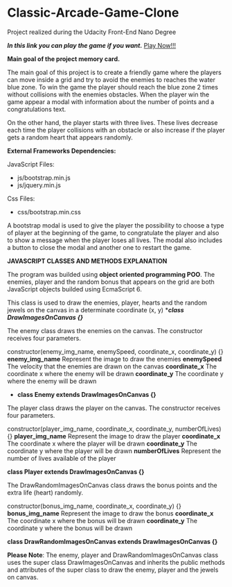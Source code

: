 # Classic-Arcade-Game-Clone
Project realized during the Udacity Front-End Nano Degree

**_In this link you can play the game if you want._** [Play Now!!!](https://reyniergc.github.io/Classic-Arcade-Game-Clone/)

**Main goal of the project memory card.**

The main goal of this project is to create a friendly game where the players can move inside a grid and try to avoid the 
enemies to reaches the water blue zone. To win the game the player should reach the blue zone 2 times without collisions with
the enemies obstacles. When the player win the game appear a modal with information about the number of points and a congratulations text.

On the other hand, the player starts with three lives. These lives decrease each time the player collisions with an obstacle or also
increase if the player gets a random heart that appears randomly.

**External Frameworks Dependencies:**

JavaScript Files:

- js/bootstrap.min.js
- js/jquery.min.js

Css Files:

- css/bootstrap.min.css

A bootstrap modal is used to give the player the possibility to choose a type of player at the beginning of the game, to congratulate the player and also to show a message when the player loses all lives. The modal also includes a button to close the modal and another one to restart the game.

**__JAVASCRIPT CLASSES AND METHODS EXPLANATION__**

The program was builded using **object oriented programming POO**. The enemies, player and the random bonus that appears on the grid are both
JavaScript objects builded using EcmaScript 6.

This class is used to draw the enemies, player, hearts and the random jewels on the canvas in a determinate coordinate (x, y)
**__class DrawImagesOnCanvas {}__*

The enemy class draws the enemies on the canvas. The constructor receives four parameters.

constructor(enemy_img_name, enemySpeed, coordinate_x, coordinate_y) {}
__enemy_img_name__ Represent the image to draw the enemies
__enemySpeed__     The velocity that the enemies are drawn on the canvas
__coordinate_x__   The coordinate x where the enemy will be drawn
__coordinate_y__   The coordinate y where the enemy will be drawn

- **__class Enemy extends DrawImagesOnCanvas {}__**


The player class draws the player on the canvas. The constructor receives four parameters.

constructor(player_img_name, coordinate_x, coordinate_y, numberOfLives) {}
__player_img_name__  Represent the image to draw the player
__coordinate_x__     The coordinate x where the player will be drawn
__coordinate_y__     The coordinate y where the player will be drawn
__numberOfLives__    Represent the number of lives available of the player

**__class Player extends DrawImagesOnCanvas {}__**


The DrawRandomImagesOnCanvas class draws the bonus points and the extra life (heart) randomly.

constructor(bonus_img_name, coordinate_x, coordinate_y) {}
__bonus_img_name__   Represent the image to draw the bonus
__coordinate_x__     The coordinate x where the bonus will be drawn
__coordinate_y__     The coordinate y where the bonus will be drawn

**__class DrawRandomImagesOnCanvas extends DrawImagesOnCanvas {}__**

**Please Note**: The enemy, player and DrawRandomImagesOnCanvas class uses the super class DrawImagesOnCanvas and inherits the public
methods and attributes of the super class to draw the enemy, player and the jewels on canvas.

